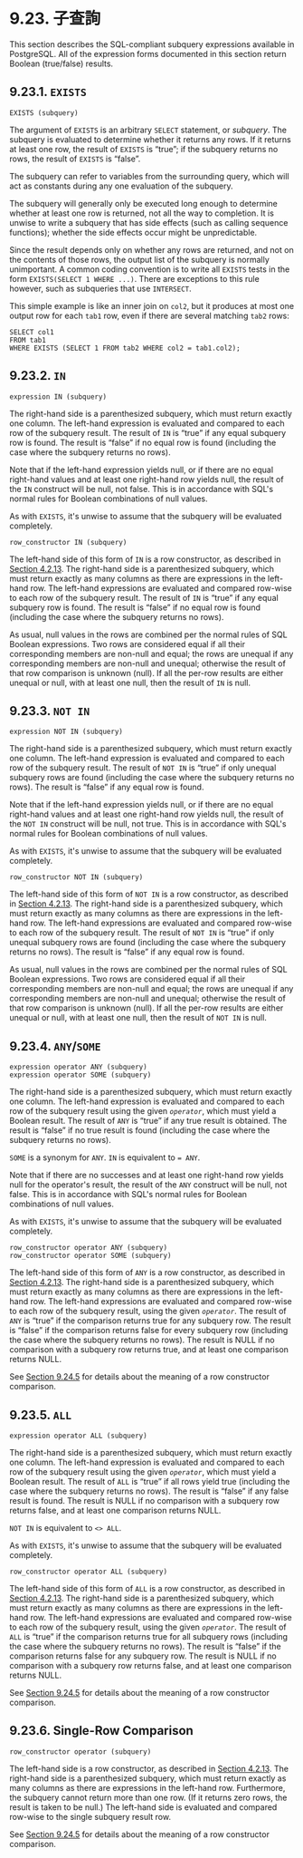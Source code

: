 # 9.23. 子查詢

This section describes the SQL-compliant subquery expressions available in PostgreSQL. All of the expression forms documented in this section return Boolean \(true/false\) results.

## 9.23.1. `EXISTS`

```text
EXISTS (subquery)
```

The argument of `EXISTS` is an arbitrary `SELECT` statement, or _subquery_. The subquery is evaluated to determine whether it returns any rows. If it returns at least one row, the result of `EXISTS` is “true”; if the subquery returns no rows, the result of `EXISTS` is “false”.

The subquery can refer to variables from the surrounding query, which will act as constants during any one evaluation of the subquery.

The subquery will generally only be executed long enough to determine whether at least one row is returned, not all the way to completion. It is unwise to write a subquery that has side effects \(such as calling sequence functions\); whether the side effects occur might be unpredictable.

Since the result depends only on whether any rows are returned, and not on the contents of those rows, the output list of the subquery is normally unimportant. A common coding convention is to write all `EXISTS` tests in the form `EXISTS(SELECT 1 WHERE ...)`. There are exceptions to this rule however, such as subqueries that use `INTERSECT`.

This simple example is like an inner join on `col2`, but it produces at most one output row for each `tab1` row, even if there are several matching `tab2` rows:

```text
SELECT col1
FROM tab1
WHERE EXISTS (SELECT 1 FROM tab2 WHERE col2 = tab1.col2);
```

## 9.23.2. `IN`

```text
expression IN (subquery)
```

The right-hand side is a parenthesized subquery, which must return exactly one column. The left-hand expression is evaluated and compared to each row of the subquery result. The result of `IN` is “true” if any equal subquery row is found. The result is “false” if no equal row is found \(including the case where the subquery returns no rows\).

Note that if the left-hand expression yields null, or if there are no equal right-hand values and at least one right-hand row yields null, the result of the `IN` construct will be null, not false. This is in accordance with SQL's normal rules for Boolean combinations of null values.

As with `EXISTS`, it's unwise to assume that the subquery will be evaluated completely.

```text
row_constructor IN (subquery)
```

The left-hand side of this form of `IN` is a row constructor, as described in [Section 4.2.13](https://www.postgresql.org/docs/13/sql-expressions.html#SQL-SYNTAX-ROW-CONSTRUCTORS). The right-hand side is a parenthesized subquery, which must return exactly as many columns as there are expressions in the left-hand row. The left-hand expressions are evaluated and compared row-wise to each row of the subquery result. The result of `IN` is “true” if any equal subquery row is found. The result is “false” if no equal row is found \(including the case where the subquery returns no rows\).

As usual, null values in the rows are combined per the normal rules of SQL Boolean expressions. Two rows are considered equal if all their corresponding members are non-null and equal; the rows are unequal if any corresponding members are non-null and unequal; otherwise the result of that row comparison is unknown \(null\). If all the per-row results are either unequal or null, with at least one null, then the result of `IN` is null.

## 9.23.3. `NOT IN`

```text
expression NOT IN (subquery)
```

The right-hand side is a parenthesized subquery, which must return exactly one column. The left-hand expression is evaluated and compared to each row of the subquery result. The result of `NOT IN` is “true” if only unequal subquery rows are found \(including the case where the subquery returns no rows\). The result is “false” if any equal row is found.

Note that if the left-hand expression yields null, or if there are no equal right-hand values and at least one right-hand row yields null, the result of the `NOT IN` construct will be null, not true. This is in accordance with SQL's normal rules for Boolean combinations of null values.

As with `EXISTS`, it's unwise to assume that the subquery will be evaluated completely.

```text
row_constructor NOT IN (subquery)
```

The left-hand side of this form of `NOT IN` is a row constructor, as described in [Section 4.2.13](https://www.postgresql.org/docs/13/sql-expressions.html#SQL-SYNTAX-ROW-CONSTRUCTORS). The right-hand side is a parenthesized subquery, which must return exactly as many columns as there are expressions in the left-hand row. The left-hand expressions are evaluated and compared row-wise to each row of the subquery result. The result of `NOT IN` is “true” if only unequal subquery rows are found \(including the case where the subquery returns no rows\). The result is “false” if any equal row is found.

As usual, null values in the rows are combined per the normal rules of SQL Boolean expressions. Two rows are considered equal if all their corresponding members are non-null and equal; the rows are unequal if any corresponding members are non-null and unequal; otherwise the result of that row comparison is unknown \(null\). If all the per-row results are either unequal or null, with at least one null, then the result of `NOT IN` is null.

## 9.23.4. `ANY`/`SOME`

```text
expression operator ANY (subquery)
expression operator SOME (subquery)
```

The right-hand side is a parenthesized subquery, which must return exactly one column. The left-hand expression is evaluated and compared to each row of the subquery result using the given _`operator`_, which must yield a Boolean result. The result of `ANY` is “true” if any true result is obtained. The result is “false” if no true result is found \(including the case where the subquery returns no rows\).

`SOME` is a synonym for `ANY`. `IN` is equivalent to `= ANY`.

Note that if there are no successes and at least one right-hand row yields null for the operator's result, the result of the `ANY` construct will be null, not false. This is in accordance with SQL's normal rules for Boolean combinations of null values.

As with `EXISTS`, it's unwise to assume that the subquery will be evaluated completely.

```text
row_constructor operator ANY (subquery)
row_constructor operator SOME (subquery)
```

The left-hand side of this form of `ANY` is a row constructor, as described in [Section 4.2.13](https://www.postgresql.org/docs/13/sql-expressions.html#SQL-SYNTAX-ROW-CONSTRUCTORS). The right-hand side is a parenthesized subquery, which must return exactly as many columns as there are expressions in the left-hand row. The left-hand expressions are evaluated and compared row-wise to each row of the subquery result, using the given _`operator`_. The result of `ANY` is “true” if the comparison returns true for any subquery row. The result is “false” if the comparison returns false for every subquery row \(including the case where the subquery returns no rows\). The result is NULL if no comparison with a subquery row returns true, and at least one comparison returns NULL.

See [Section 9.24.5](https://www.postgresql.org/docs/13/functions-comparisons.html#ROW-WISE-COMPARISON) for details about the meaning of a row constructor comparison.

## 9.23.5. `ALL`

```text
expression operator ALL (subquery)
```

The right-hand side is a parenthesized subquery, which must return exactly one column. The left-hand expression is evaluated and compared to each row of the subquery result using the given _`operator`_, which must yield a Boolean result. The result of `ALL` is “true” if all rows yield true \(including the case where the subquery returns no rows\). The result is “false” if any false result is found. The result is NULL if no comparison with a subquery row returns false, and at least one comparison returns NULL.

`NOT IN` is equivalent to `<> ALL`.

As with `EXISTS`, it's unwise to assume that the subquery will be evaluated completely.

```text
row_constructor operator ALL (subquery)
```

The left-hand side of this form of `ALL` is a row constructor, as described in [Section 4.2.13](https://www.postgresql.org/docs/13/sql-expressions.html#SQL-SYNTAX-ROW-CONSTRUCTORS). The right-hand side is a parenthesized subquery, which must return exactly as many columns as there are expressions in the left-hand row. The left-hand expressions are evaluated and compared row-wise to each row of the subquery result, using the given _`operator`_. The result of `ALL` is “true” if the comparison returns true for all subquery rows \(including the case where the subquery returns no rows\). The result is “false” if the comparison returns false for any subquery row. The result is NULL if no comparison with a subquery row returns false, and at least one comparison returns NULL.

See [Section 9.24.5](https://www.postgresql.org/docs/13/functions-comparisons.html#ROW-WISE-COMPARISON) for details about the meaning of a row constructor comparison.

## 9.23.6. Single-Row Comparison

```text
row_constructor operator (subquery)
```

The left-hand side is a row constructor, as described in [Section 4.2.13](https://www.postgresql.org/docs/13/sql-expressions.html#SQL-SYNTAX-ROW-CONSTRUCTORS). The right-hand side is a parenthesized subquery, which must return exactly as many columns as there are expressions in the left-hand row. Furthermore, the subquery cannot return more than one row. \(If it returns zero rows, the result is taken to be null.\) The left-hand side is evaluated and compared row-wise to the single subquery result row.

See [Section 9.24.5](https://www.postgresql.org/docs/13/functions-comparisons.html#ROW-WISE-COMPARISON) for details about the meaning of a row constructor comparison.

